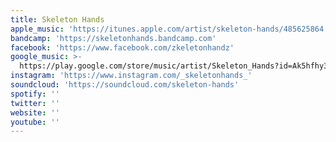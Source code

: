 ```yaml
---
title: Skeleton Hands
apple_music: 'https://itunes.apple.com/artist/skeleton-hands/485625864'
bandcamp: 'https://skeletonhands.bandcamp.com'
facebook: 'https://www.facebook.com/zkeletonhandz'
google_music: >-
  https://play.google.com/store/music/artist/Skeleton_Hands?id=Ak5hfhy3ppiptis22rxve5t4x5a
instagram: 'https://www.instagram.com/_skeletonhands_'
soundcloud: 'https://soundcloud.com/skeleton-hands'
spotify: ''
twitter: ''
website: ''
youtube: ''
---
```

